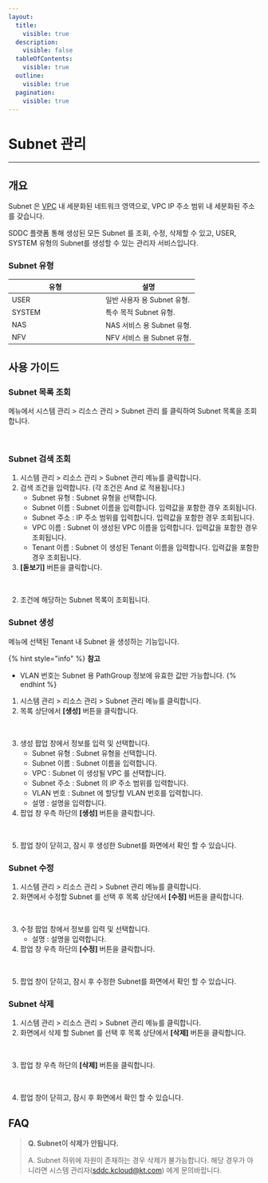 ```yaml
---
layout:
  title:
    visible: true
  description:
    visible: false
  tableOfContents:
    visible: true
  outline:
    visible: true
  pagination:
    visible: true
---
```


# Subnet 관리

***

## 개요

Subnet 은 [VPC](../../network/vpc.md) 내 세분화된 네트워크 영역으로, VPC IP 주소 범위 내 세분화된 주소를 갖습니다.

SDDC 플랫폼 통해 생성된 모든 Subnet 를 조회, 수정, 삭제할 수 있고, USER, SYSTEM 유형의 Subnet를 생성할 수 있는 관리자 서비스입니다.

### Subnet 유형

<table><thead><tr><th width="174">유형</th><th>설명</th></tr></thead><tbody><tr><td>USER</td><td>일반 사용자 용 Subnet 유형.</td></tr><tr><td>SYSTEM</td><td>특수 목적 Subnet 유형.</td></tr><tr><td>NAS</td><td>NAS 서비스 용 Subnet 유형.</td></tr><tr><td>NFV</td><td>NFV 서비스 용 Subnet 유형.</td></tr></tbody></table>



## 사용 가이드

### Subnet 목록 조회

메뉴에서 시스템 관리 > 리소스 관리 > Subnet 관리 를 클릭하여 Subnet 목록을 조회합니다.

<figure><img src="../../.gitbook/assets/스크린샷 2024-01-31 오후 2.39.42.png" alt=""><figcaption></figcaption></figure>

### Subnet 검색 조회

1. 시스템 관리 > 리소스 관리 > Subnet 관리 메뉴를 클릭합니다.
2. 검색 조건을 입력합니다. (각 조건은 And 로 적용됩니다.)
   * Subnet 유형 : Subnet 유형을 선택합니다.
   * Subnet 이름 : Subnet 이름을 입력합니다. 입력값을 포함한 경우 조회됩니다.
   * Subnet 주소 : IP 주소 범위를 입력합니다. 입력값을 포함한 경우 조회됩니다.
   * VPC 이름 : Subnet 이 생성된 VPC 이름을 입력합니다.  입력값을 포함한 경우 조회됩니다.
   * Tenant 이름 : Subnet 이 생성된 Tenant 이름을 입력합니다.  입력값을 포함한 경우 조회됩니다.
3. **\[돋보기]** 버튼을 클릭합니다.

<figure><img src="../../.gitbook/assets/스크린샷 2024-01-31 오후 2.40.00.png" alt=""><figcaption></figcaption></figure>

2. 조건에 해당하는 Subnet 목록이 조회됩니다.

### Subnet 생성

메뉴에 선택된 Tenant 내 Subnet 을 생성하는 기능입니다.

{% hint style="info" %}
**참고**

* VLAN 번호는 Subnet 용 PathGroup 정보에 유효한 값만 가능합니다.
{% endhint %}

1. 시스템 관리 > 리소스 관리 > Subnet 관리 메뉴를 클릭합니다.
2. 목록 상단에서 **\[생성]** 버튼을 클릭합니다.

<figure><img src="../../.gitbook/assets/스크린샷 2024-01-31 오후 2.40.18.png" alt=""><figcaption></figcaption></figure>

3. 생성 팝업 창에서 정보를 입력 및 선택합니다.
   * Subnet 유형 : Subnet 유형을 선택합니다.
   * Subnet 이름 : Subnet 이름을 입력합니다.
   * VPC : Subnet 이 생성될 VPC 를 선택합니다.
   * Subnet 주소 : Subnet 의 IP 주소 범위를 입력합니다.
   * VLAN 번호 : Subnet 에 할당할 VLAN 번호를 입력합니다.
   * 설명 : 설명을 입력합니다.
4. 팝업 창 우측 하단의 **\[생성]** 버튼을 클릭합니다.

<figure><img src="../../.gitbook/assets/스크린샷 2024-01-31 오후 2.41.22.png" alt=""><figcaption></figcaption></figure>

5. 팝업 창이 닫히고, 잠시 후 생성한 Subnet를 화면에서 확인 할 수 있습니다.

### Subnet 수정

1. 시스템 관리 > 리소스 관리 > Subnet 관리 메뉴를 클릭합니다.
2. 화면에서 수정할 Subnet 를 선택 후 목록 상단에서 **\[수정]** 버튼을 클릭합니다.

<figure><img src="../../.gitbook/assets/스크린샷 2024-01-31 오후 2.40.40.png" alt=""><figcaption></figcaption></figure>

3. 수정 팝업 창에서 정보를 입력 및 선택합니다.
   * 설명 : 설명을 입력합니다.
4. 팝업 창 우측 하단의 **\[수정]** 버튼을 클릭합니다.

<figure><img src="../../.gitbook/assets/스크린샷 2024-01-31 오후 2.41.31.png" alt=""><figcaption></figcaption></figure>

5. 팝업 창이 닫히고, 잠시 후 수정한 Subnet를 화면에서 확인 할 수 있습니다.

### Subnet 삭제

1. 시스템 관리 > 리소스 관리 > Subnet 관리 메뉴를 클릭합니다.
2. 화면에서 삭제 할 Subnet 를 선택 후 목록 상단에서 **\[삭제]** 버튼을 클릭합니다.

<figure><img src="../../.gitbook/assets/스크린샷 2024-01-31 오후 2.40.54.png" alt=""><figcaption></figcaption></figure>

3. 팝업 창 우측 하단의 **\[삭제]** 버튼을 클릭합니다.

<figure><img src="../../.gitbook/assets/스크린샷 2024-01-31 오후 2.41.42.png" alt=""><figcaption></figcaption></figure>

4. 팝업 창이 닫히고, 잠시 후 화면에서 확인 할 수 있습니다.

## FAQ

> **Q. Subnet이 삭제가 안됩니다.**
>
> A. Subnet 하위에 자원이 존재하는 경우 삭제가 불가능합니다. 해당 경우가 아니라면 시스템 관리자(sddc.kcloud@kt.com) 에게 문의바랍니다.
